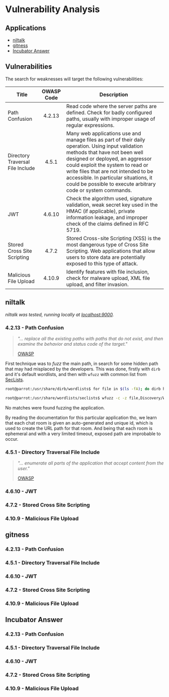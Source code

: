 # Vulnerability Analysis

## Applications

- [niltalk](https://github.com/knadh/niltalk)
- [gitness](https://github.com/harness/gitness)
- [Incubator Answer](https://github.com/apache/incubator-answer)

## Vulnerabilities

The search for weaknesses will target the following vulnerabilities:

| Title | OWASP Code | Description |
| - | :-: | - |
| Path Confusion | 4.2.13 | Read code where the server paths are defined. Check for badly configured paths, usually with improper usage of regular expressions. |
| Directory Traversal File Include | 4.5.1 | Many web applications use and manage files as part of their daily operation. Using input validation methods that have not been well designed or deployed, an aggressor could exploit the system to read or write files that are not intended to be accessible. In particular situations, it could be possible to execute arbitrary code or system commands.|
| JWT | 4.6.10 | Check the algorithm used, signature validation, weak secret key used in the HMAC (if applicable), private information leakage, and improper check of the claims defined in RFC 5719. |
| Stored Cross Site Scripting | 4.7.2 | Stored Cross-site Scripting (XSS) is the most dangerous type of Cross Site Scripting. Web applications that allow users to store data are potentially exposed to this type of attack. |
| Malicious File Upload | 4.10.9 | Identify features with file inclusion, check for malware upload, XML file upload, and filter invasion. |

## niltalk

_niltalk was tested, running locally at [localhost:9000](http://localhost:9000/)._

### 4.2.13 - Path Confusion

> _"... replace all the existing paths with paths that do not exist, and then examine the behavior and status code of the target."_
>
>[OWASP](https://owasp.org/www-project-web-security-testing-guide/latest/4-Web_Application_Security_Testing/02-Configuration_and_Deployment_Management_Testing/13-Test_for_Path_Confusion)

First technique was to _fuzz_ the main path, in search for some hidden path that may had misplaced by the developers. This was done, firstly with `dirb` and it's default wordlists, and then with `wfuzz` with common list from [SecLists](https://github.com/danielmiessler/SecLists).

```bash
root@parrot:/usr/share/dirb/wordlists$ for file in $(ls -fA); do dirb http://localhost:9000/ $file; done
```

```bash
root@parrot:/usr/share/wordlists/seclists$ wfuzz -c -z file,Discovery/Web-Content/directory-list-1.0.txt --sc 200 http://10.0.2.2:9000/FUZZ
```

No matches were found fuzzing the application.

By reading the documentation for this particular application tho, we learn that each chat room is given an auto-generated and unique id, which is used to create the URL path for that room. And being that each room is ephemeral and with a very limited timeout, exposed path are improbable to occur.

### 4.5.1 - Directory Traversal File Include

> _"... enumerate all parts of the application that accept content from the user."_
>
>[OWASP](https://owasp.org/www-project-web-security-testing-guide/latest/4-Web_Application_Security_Testing/05-Authorization_Testing/01-Testing_Directory_Traversal_File_Include)

<!--
Application is not usable is address is 127.0.0.1 or 0.0.0.0 instead of "localhost"!!
-->



### 4.6.10 - JWT

### 4.7.2 - Stored Cross Site Scripting

### 4.10.9 - Malicious File Upload

## gitness

### 4.2.13 - Path Confusion

### 4.5.1 - Directory Traversal File Include

### 4.6.10 - JWT

### 4.7.2 - Stored Cross Site Scripting

### 4.10.9 - Malicious File Upload

## Incubator Answer

### 4.2.13 - Path Confusion

### 4.5.1 - Directory Traversal File Include

### 4.6.10 - JWT

### 4.7.2 - Stored Cross Site Scripting

### 4.10.9 - Malicious File Upload